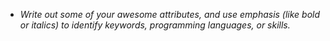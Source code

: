 - _Write out some of your awesome attributes, and use emphasis (like bold or italics) to identify keywords, programming languages, or skills._ 
